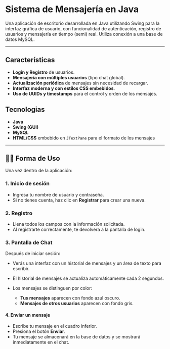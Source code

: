 
# Sistema de Mensajería en Java

Una aplicación de escritorio desarrollada en Java utilizando Swing para la interfaz gráfica de usuario, con funcionalidad de autenticación, registro de usuarios y mensajería en tiempo (semi) real. Utiliza conexión a una base de datos MySQL.

---
## Características

- **Login y Registro** de usuarios.
- **Mensajería con múltiples usuarios** (tipo chat global).
- **Actualización periódica** de mensajes sin necesidad de recargar.
- **Interfaz moderna y con estilos CSS embebidos**.
- **Uso de UUIDs y timestamps** para el control y orden de los mensajes.

## Tecnologias
- **Java**
- **Swing (GUI)**
- **MySQL**
- **HTML/CSS** embebido en `JTextPane` para el formato de los mensajes

---

## 🧑‍💻 Forma de Uso

Una vez dentro de la aplicación:

### 1. **Inicio de sesión**

* Ingresa tu nombre de usuario y contraseña.
* Si no tienes cuenta, haz clic en **Registrar** para crear una nueva.

### 2. **Registro**

* Llena todos los campos con la información solicitada.
* Al registrarte correctamente, te devolvera a la pantalla de login.

### 3. **Pantalla de Chat**

Después de iniciar sesión:

* Verás una interfaz con un historial de mensajes y un área de texto para escribir.
* El historial de mensajes se actualiza automáticamente cada 2 segundos.
* Los mensajes se distinguen por color:

  * **Tus mensajes** aparecen con fondo azul oscuro.
  * **Mensajes de otros usuarios** aparecen con fondo gris.

#### 4. **Enviar un mensaje**

* Escribe tu mensaje en el cuadro inferior.
* Presiona el botón **Enviar**.
* Tu mensaje se almacenará en la base de datos y se mostrará inmediatamente en el chat.
